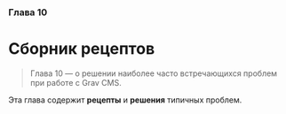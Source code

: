 ### Глава 10

# Сборник рецептов

> Глава 10 — о решении наиболее часто встречающихся проблем при работе с Grav CMS.

Эта глава содержит **рецепты** и **решения** типичных проблем.
